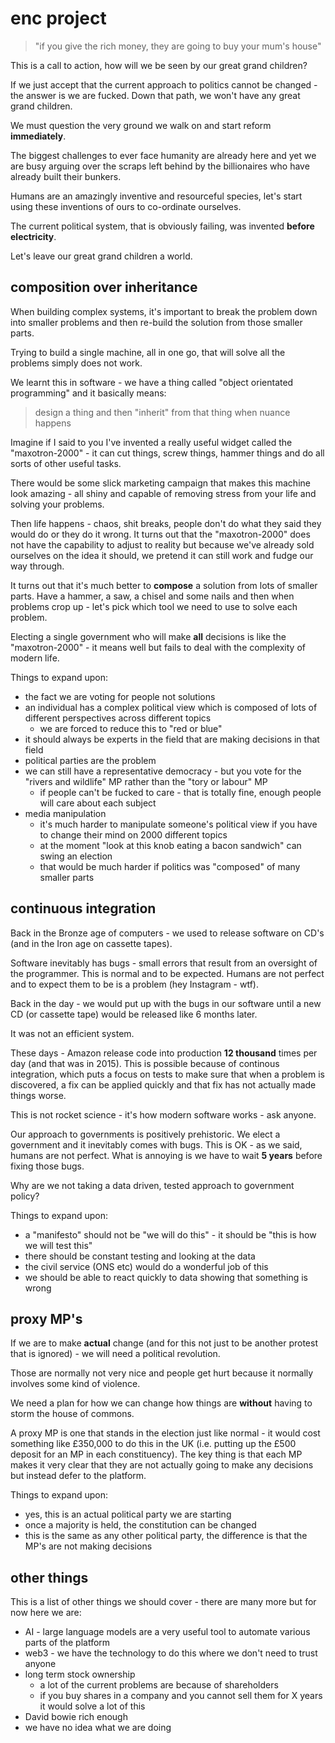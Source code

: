 # enc project

> "if you give the rich money, they are going to buy your mum's house"

This is a call to action, how will we be seen by our great grand children?

If we just accept that the current approach to politics cannot be changed - the answer is we are fucked.  Down that path, we won't have any great grand children.

We must question the very ground we walk on and start reform **immediately**.

The biggest challenges to ever face humanity are already here and yet we are busy arguing over the scraps left behind by the billionaires who have already built their bunkers.

Humans are an amazingly inventive and resourceful species, let's start using these inventions of ours to co-ordinate ourselves.

The current political system, that is obviously failing, was invented **before electricity**.

Let's leave our great grand children a world.

## composition over inheritance

When building complex systems, it's important to break the problem down into smaller problems and then re-build the solution from those smaller parts.

Trying to build a single machine, all in one go, that will solve all the problems simply does not work.

We learnt this in software - we have a thing called "object orientated programming" and it basically means:

> design a thing and then "inherit" from that thing when nuance happens

Imagine if I said to you I've invented a really useful widget called the "maxotron-2000" - it can cut things, screw things, hammer things and do all sorts of other useful tasks.

There would be some slick marketing campaign that makes this machine look amazing - all shiny and capable of removing stress from your life and solving your problems.

Then life happens - chaos, shit breaks, people don't do what they said they would do or they do it wrong.  It turns out that the "maxotron-2000" does not have the capability to adjust to reality but because we've already sold ourselves on the idea it should, we pretend it can still work and fudge our way through.

It turns out that it's much better to **compose** a solution from lots of smaller parts.  Have a hammer, a saw, a chisel and some nails and then when problems crop up - let's pick which tool we need to use to solve each problem.

Electing a single government who will make **all** decisions is like the "maxotron-2000" - it means well but fails to deal with the complexity of modern life.

Things to expand upon:

 * the fact we are voting for people not solutions
 * an individual has a complex political view which is composed of lots of different perspectives across different topics
   * we are forced to reduce this to "red or blue"
 * it should always be experts in the field that are making decisions in that field
 * political parties are the problem
 * we can still have a representative democracy - but you vote for the "rivers and wildlife" MP rather than the "tory or labour" MP
   * if people can't be fucked to care - that is totally fine, enough people will care about each subject
 * media manipulation
   * it's much harder to manipulate someone's political view if you have to change their mind on 2000 different topics
   * at the moment "look at this knob eating a bacon sandwich" can swing an election
   * that would be much harder if politics was "composed" of many smaller parts

## continuous integration

Back in the Bronze age of computers - we used to release software on CD's (and in the Iron age on cassette tapes).

Software inevitably has bugs - small errors that result from an oversight of the programmer.  This is normal and to be expected.  Humans are not perfect and to expect them to be is a problem (hey Instagram - wtf).

Back in the day - we would put up with the bugs in our software until a new CD (or cassette tape) would be released like 6 months later.

It was not an efficient system.

These days - Amazon release code into production **12 thousand** times per day (and that was in 2015).  This is possible because of continous integration, which puts a focus on tests to make sure that when a problem is discovered, a fix can be applied quickly and that fix has not actually made things worse.

This is not rocket science - it's how modern software works - ask anyone.

Our approach to governments is positively prehistoric.  We elect a government and it inevitably comes with bugs.  This is OK - as we said, humans are not perfect.  What is annoying is we have to wait **5 years** before fixing those bugs.

Why are we not taking a data driven, tested approach to government policy?

Things to expand upon:

 * a "manifesto" should not be "we will do this" - it should be "this is how we will test this"
 * there should be constant testing and looking at the data
 * the civil service (ONS etc) would do a wonderful job of this
 * we should be able to react quickly to data showing that something is wrong

## proxy MP's

If we are to make **actual** change (and for this not just to be another protest that is ignored) - we will need a political revolution.

Those are normally not very nice and people get hurt because it normally involves some kind of violence.

We need a plan for how we can change how things are **without** having to storm the house of commons.

A proxy MP is one that stands in the election just like normal - it would cost something like £350,000 to do this in the UK (i.e. putting up the £500 deposit for an MP in each constituency).  The key thing is that each MP makes it very clear that they are not actually going to make any decisions but instead defer to the platform.

Things to expand upon:

 * yes, this is an actual political party we are starting
 * once a majority is held, the constitution can be changed
 * this is the same as any other political party, the difference is that the MP's are not making decisions

## other things

This is a list of other things we should cover - there are many more but for now here we are:

 * AI - large language models are a very useful tool to automate various parts of the platform
 * web3 - we have the technology to do this where we don't need to trust anyone
 * long term stock ownership
   * a lot of the current problems are because of shareholders
   * if you buy shares in a company and you cannot sell them for X years it would solve a lot of this
 * David bowie rich enough
 * we have no idea what we are doing
 